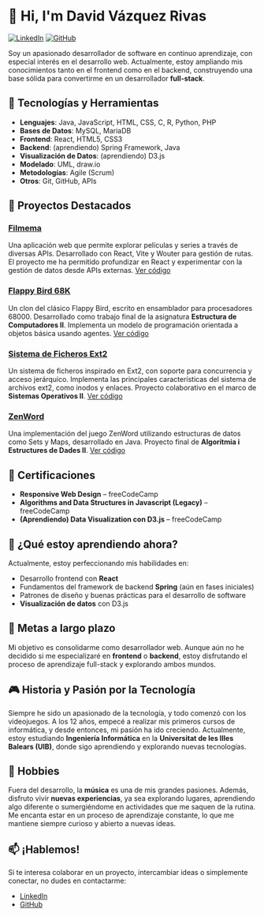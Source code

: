 # 👋 Hi, I'm David Vázquez Rivas

[![LinkedIn](https://img.shields.io/badge/LinkedIn-Profile-blue)](https://www.linkedin.com/in/davidvazquezrivas/)
[![GitHub](https://img.shields.io/badge/GitHub-Profile-black)](https://github.com/DavidVazquezRivas)

Soy un apasionado desarrollador de software en continuo aprendizaje, con especial interés en el desarrollo web. Actualmente, estoy ampliando mis conocimientos tanto en el frontend como en el backend, construyendo una base sólida para convertirme en un desarrollador **full-stack**.

## 🔧 Tecnologías y Herramientas

- **Lenguajes**: Java, JavaScript, HTML, CSS, C, R, Python, PHP
- **Bases de Datos**: MySQL, MariaDB
- **Frontend**: React, HTML5, CSS3
- **Backend**: (aprendiendo) Spring Framework, Java
- **Visualización de Datos**: (aprendiendo) D3.js
- **Modelado**: UML, draw.io
- **Metodologías**: Agile (Scrum)
- **Otros**: Git, GitHub, APIs

## 🚀 Proyectos Destacados

### [Filmema](https://filmema.vercel.app/)
Una aplicación web que permite explorar películas y series a través de diversas APIs. Desarrollado con React, Vite y Wouter para gestión de rutas. El proyecto me ha permitido profundizar en React y experimentar con la gestión de datos desde APIs externas. [Ver código](https://github.com/DavidVazquezRivas/Filmema)

### [Flappy Bird 68K](https://github.com/DavidVazquezRivas/Flappy-Bird-68K)
Un clon del clásico Flappy Bird, escrito en ensamblador para procesadores 68000. Desarrollado como trabajo final de la asignatura **Estructura de Computadores II**. Implementa un modelo de programación orientada a objetos básica usando agentes. [Ver código](https://github.com/DavidVazquezRivas/Flappy-Bird-68K)

### [Sistema de Ficheros Ext2](https://github.com/DavidVazquezRivas/ext2-filesystem)
Un sistema de ficheros inspirado en Ext2, con soporte para concurrencia y acceso jerárquico. Implementa las principales características del sistema de archivos ext2, como inodos y enlaces. Proyecto colaborativo en el marco de **Sistemas Operativos II**. [Ver código](https://github.com/DavidVazquezRivas/ext2-filesystem)

### [ZenWord](https://github.com/DavidVazquezRivas/ZenWord)
Una implementación del juego ZenWord utilizando estructuras de datos como Sets y Maps, desarrollado en Java. Proyecto final de **Algorítmia i Estructures de Dades II**. [Ver código](https://github.com/DavidVazquezRivas/ZenWord)

## 📜 Certificaciones

- **Responsive Web Design** – freeCodeCamp
- **Algorithms and Data Structures in Javascript (Legacy)** – freeCodeCamp
- **(Aprendiendo) Data Visualization con D3.js** – freeCodeCamp

## 🌱 ¿Qué estoy aprendiendo ahora?
Actualmente, estoy perfeccionando mis habilidades en:
- Desarrollo frontend con **React**
- Fundamentos del framework de backend **Spring** (aún en fases iniciales)
- Patrones de diseño y buenas prácticas para el desarrollo de software
- **Visualización de datos** con D3.js

## 🎯 Metas a largo plazo
Mi objetivo es consolidarme como desarrollador web. Aunque aún no he decidido si me especializaré en **frontend** o **backend**, estoy disfrutando el proceso de aprendizaje full-stack y explorando ambos mundos.

## 🎮 Historia y Pasión por la Tecnología
Siempre he sido un apasionado de la tecnología, y todo comenzó con los videojuegos. A los 12 años, empecé a realizar mis primeros cursos de informática, y desde entonces, mi pasión ha ido creciendo. Actualmente, estoy estudiando **Ingeniería Informática** en la **Universitat de les Illes Balears (UIB)**, donde sigo aprendiendo y explorando nuevas tecnologías.

## 🎵 Hobbies

Fuera del desarrollo, la **música** es una de mis grandes pasiones. Además, disfruto vivir **nuevas experiencias**, ya sea explorando lugares, aprendiendo algo diferente o sumergiéndome en actividades que me saquen de la rutina. Me encanta estar en un proceso de aprendizaje constante, lo que me mantiene siempre curioso y abierto a nuevas ideas.

## 📫 ¡Hablemos!
Si te interesa colaborar en un proyecto, intercambiar ideas o simplemente conectar, no dudes en contactarme:

- [LinkedIn](https://www.linkedin.com/in/davidvazquezrivas/)
- [GitHub](https://github.com/DavidVazquezRivas)
